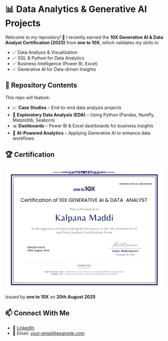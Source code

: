# 📊 Data Analytics & Generative AI Projects

Welcome to my repository! 🚀
I recently earned the **10X Generative AI & Data Analyst Certification (2025)** from **one to 10X**, which validates my skills in:

* ✅ Data Analysis & Visualization
* ✅ SQL & Python for Data Analytics
* ✅ Business Intelligence (Power BI, Excel)
* ✅ Generative AI for Data-driven Insights

## 📂 Repository Contents

This repo will feature:

* 📈 **Case Studies** – End-to-end data analysis projects
* 🔎 **Exploratory Data Analysis (EDA)** – Using Python (Pandas, NumPy, Matplotlib, Seaborn)
* 📊 **Dashboards** – Power BI & Excel dashboards for business insights
* 🤖 **AI-Powered Analytics** – Applying Generative AI to enhance data workflows

## 🏆 Certification

![Certificate](./Kalpana%201to10X%20DataAnalysis%20certificate.png)

Issued by **one to 10X** on **20th August 2025**

## 📫 Connect With Me

* 💼 [LinkedIn](www.linkedin.com/in/kalpana-maddi-7b3344357)
* 📧 Email: [your-email@example.com](mailto:kalpanamaddi495@gmail.com)
